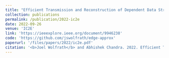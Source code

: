 ```yaml
---
title: "Efficient Transmission and Reconstruction of Dependent Data Streams via Edge Sampling"
collection: publications
permalink: /publication/2022-ic2e
date: 2022-09-26
venue: 'IC2E'
link: 'https://ieeexplore.ieee.org/document/9946238'
code: 'https://github.com/jswolfrath/edge-approx'
paperurl: '/files/papers/2022/ic2e.pdf'
citation: '<b>Joel Wolfrath</b> and Abhishek Chandra. 2022. Efficient Transmission and Reconstruction of Dependent Data Streams via Edge Sampling. <i>10th IEEE International Conference on Cloud Engineering (IC2E 2022)</i>.'
---
```

